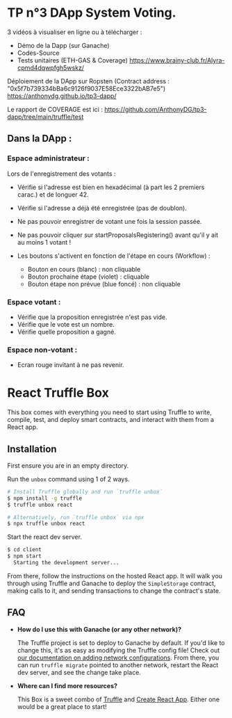 # TP n°3 DApp System Voting.

3 vidéos à visualiser en ligne ou à télécharger :
 - Démo de la Dapp (sur Ganache)
 - Codes-Source
 - Tests unitaires (ETH-GAS & Coverage)
https://www.brainy-club.fr/Alyra-cpmd4dqwpfgh5wskz/

Déploiement de la DApp sur Ropsten (Contract address : "0x5f7b739334bBa6c9126f9037E58Ece3322bAB7e5")
https://anthonydg.github.io/tp3-dapp/


Le rapport de COVERAGE est ici : https://github.com/AnthonyDG/tp3-dapp/tree/main/truffle/test


## Dans la DApp :

### Espace administrateur :
 Lors de l'enregistrement des votants :
 - Vérifie si l'adresse est bien en hexadécimal (à part les 2 premiers carac.) et de longuer 42.
 - Vérifie si l'adresse a déjà été enregistrée (pas de doublon).
 - Ne pas pouvoir enregistrer de votant une fois la session passée.
 - Ne pas pouvoir cliquer sur startProposalsRegistering() avant qu'il y ait au moins 1 votant !

 - Les boutons s'activent en fonction de l'étape en cours (Workflow) :
   - Bouton en cours (blanc) : non cliquable
   - Bouton prochaine étape (violet) : cliquable
   - Bouton étape non prévue (blue foncé) : non cliquable

### Espace votant :
 - Vérifie que la proposition enregistrée n'est pas vide.
 - Vérifie que le vote est un nombre.
 - Vérifie quelle proposition a gagné.

### Espace non-votant :
 - Ecran rouge invitant à ne pas revenir.



# React Truffle Box

This box comes with everything you need to start using Truffle to write, compile, test, and deploy smart contracts, and interact with them from a React app.

## Installation

First ensure you are in an empty directory.

Run the `unbox` command using 1 of 2 ways.

```sh
# Install Truffle globally and run `truffle unbox`
$ npm install -g truffle
$ truffle unbox react
```

```sh
# Alternatively, run `truffle unbox` via npx
$ npx truffle unbox react
```

Start the react dev server.

```sh
$ cd client
$ npm start
  Starting the development server...
```

From there, follow the instructions on the hosted React app. It will walk you through using Truffle and Ganache to deploy the `SimpleStorage` contract, making calls to it, and sending transactions to change the contract's state.

## FAQ

- __How do I use this with Ganache (or any other network)?__

  The Truffle project is set to deploy to Ganache by default. If you'd like to change this, it's as easy as modifying the Truffle config file! Check out [our documentation on adding network configurations](https://trufflesuite.com/docs/truffle/reference/configuration/#networks). From there, you can run `truffle migrate` pointed to another network, restart the React dev server, and see the change take place.

- __Where can I find more resources?__

  This Box is a sweet combo of [Truffle](https://trufflesuite.com) and [Create React App](https://create-react-app.dev). Either one would be a great place to start!
